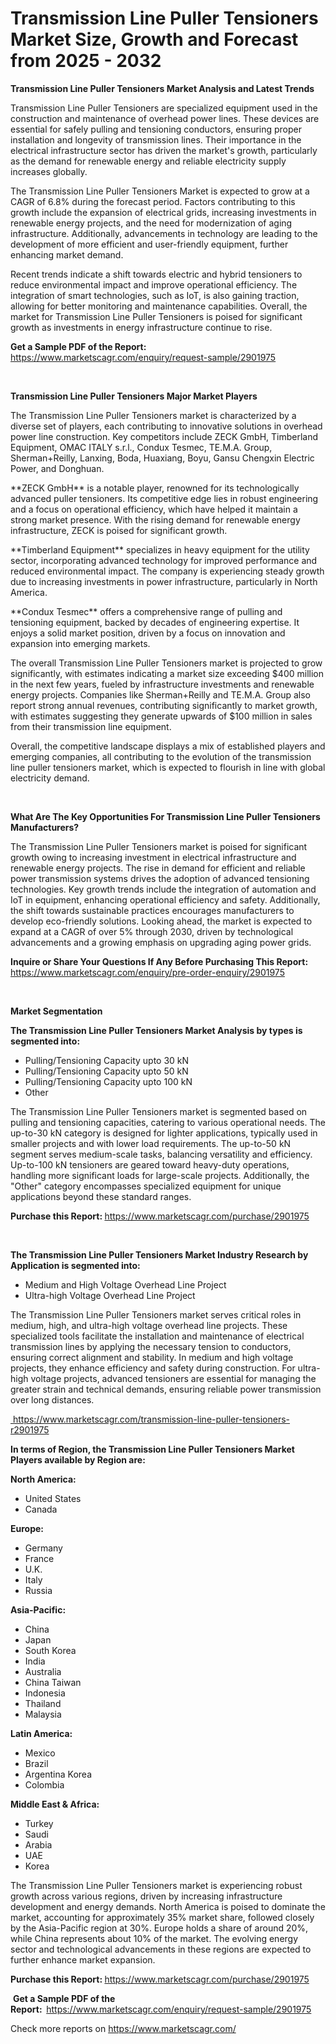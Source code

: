 <p><h1>Transmission Line Puller Tensioners Market Size, Growth and Forecast from 2025 - 2032</h1></p><p><strong>Transmission Line Puller Tensioners Market Analysis and Latest Trends</strong></p>
<p><p>Transmission Line Puller Tensioners are specialized equipment used in the construction and maintenance of overhead power lines. These devices are essential for safely pulling and tensioning conductors, ensuring proper installation and longevity of transmission lines. Their importance in the electrical infrastructure sector has driven the market's growth, particularly as the demand for renewable energy and reliable electricity supply increases globally.</p><p>The Transmission Line Puller Tensioners Market is expected to grow at a CAGR of 6.8% during the forecast period. Factors contributing to this growth include the expansion of electrical grids, increasing investments in renewable energy projects, and the need for modernization of aging infrastructure. Additionally, advancements in technology are leading to the development of more efficient and user-friendly equipment, further enhancing market demand.</p><p>Recent trends indicate a shift towards electric and hybrid tensioners to reduce environmental impact and improve operational efficiency. The integration of smart technologies, such as IoT, is also gaining traction, allowing for better monitoring and maintenance capabilities. Overall, the market for Transmission Line Puller Tensioners is poised for significant growth as investments in energy infrastructure continue to rise.</p></p>
<p><strong>Get a Sample PDF of the Report:&nbsp;</strong> <a href="https://www.marketscagr.com/enquiry/request-sample/2901975?utm_campaign=2337&utm_medium=2&utm_source=Github&utm_content=ia&utm_term=11032025&utm_id=transmission-line-puller-tensioners">https://www.marketscagr.com/enquiry/request-sample/2901975</a></p>
<p>&nbsp;</p>
<p><strong>Transmission Line Puller Tensioners Major Market Players</strong></p>
<p><p>The Transmission Line Puller Tensioners market is characterized by a diverse set of players, each contributing to innovative solutions in overhead power line construction. Key competitors include ZECK GmbH, Timberland Equipment, OMAC ITALY s.r.l., Condux Tesmec, TE.M.A. Group, Sherman+Reilly, Lanxing, Boda, Huaxiang, Boyu, Gansu Chengxin Electric Power, and Donghuan.</p><p>**ZECK GmbH** is a notable player, renowned for its technologically advanced puller tensioners. Its competitive edge lies in robust engineering and a focus on operational efficiency, which have helped it maintain a strong market presence. With the rising demand for renewable energy infrastructure, ZECK is poised for significant growth.</p><p>**Timberland Equipment** specializes in heavy equipment for the utility sector, incorporating advanced technology for improved performance and reduced environmental impact. The company is experiencing steady growth due to increasing investments in power infrastructure, particularly in North America.</p><p>**Condux Tesmec** offers a comprehensive range of pulling and tensioning equipment, backed by decades of engineering expertise. It enjoys a solid market position, driven by a focus on innovation and expansion into emerging markets.</p><p>The overall Transmission Line Puller Tensioners market is projected to grow significantly, with estimates indicating a market size exceeding $400 million in the next few years, fueled by infrastructure investments and renewable energy projects. Companies like Sherman+Reilly and TE.M.A. Group also report strong annual revenues, contributing significantly to market growth, with estimates suggesting they generate upwards of $100 million in sales from their transmission line equipment.</p><p>Overall, the competitive landscape displays a mix of established players and emerging companies, all contributing to the evolution of the transmission line puller tensioners market, which is expected to flourish in line with global electricity demand.</p></p>
<p>&nbsp;</p>
<p><strong>What Are The Key Opportunities For Transmission Line Puller Tensioners Manufacturers?</strong></p>
<p><p>The Transmission Line Puller Tensioners market is poised for significant growth owing to increasing investment in electrical infrastructure and renewable energy projects. The rise in demand for efficient and reliable power transmission systems drives the adoption of advanced tensioning technologies. Key growth trends include the integration of automation and IoT in equipment, enhancing operational efficiency and safety. Additionally, the shift towards sustainable practices encourages manufacturers to develop eco-friendly solutions. Looking ahead, the market is expected to expand at a CAGR of over 5% through 2030, driven by technological advancements and a growing emphasis on upgrading aging power grids.</p></p>
<p><strong>Inquire or Share Your Questions If Any Before Purchasing This Report:</strong> <a href="https://www.marketscagr.com/enquiry/pre-order-enquiry/2901975?utm_campaign=2337&utm_medium=2&utm_source=Github&utm_content=ia&utm_term=11032025&utm_id=transmission-line-puller-tensioners">https://www.marketscagr.com/enquiry/pre-order-enquiry/2901975</a></p>
<p>&nbsp;</p>
<p><strong>Market Segmentation</strong></p>
<p><strong>The Transmission Line Puller Tensioners Market Analysis by types is segmented into:</strong></p>
<p><ul><li>Pulling/Tensioning Capacity upto 30 kN</li><li>Pulling/Tensioning Capacity upto 50 kN</li><li>Pulling/Tensioning Capacity upto 100 kN</li><li>Other</li></ul></p>
<p><p>The Transmission Line Puller Tensioners market is segmented based on pulling and tensioning capacities, catering to various operational needs. The up-to-30 kN category is designed for lighter applications, typically used in smaller projects and with lower load requirements. The up-to-50 kN segment serves medium-scale tasks, balancing versatility and efficiency. Up-to-100 kN tensioners are geared toward heavy-duty operations, handling more significant loads for large-scale projects. Additionally, the "Other" category encompasses specialized equipment for unique applications beyond these standard ranges.</p></p>
<p><strong>Purchase this Report:&nbsp;</strong><a href="https://www.marketscagr.com/purchase/2901975?utm_campaign=2337&utm_medium=2&utm_source=Github&utm_content=ia&utm_term=11032025&utm_id=transmission-line-puller-tensioners">https://www.marketscagr.com/purchase/2901975</a></p>
<p>&nbsp;</p>
<p><strong>The Transmission Line Puller Tensioners Market Industry Research by Application is segmented into:</strong></p>
<p><ul><li>Medium and High Voltage Overhead Line Project</li><li>Ultra-high Voltage Overhead Line Project</li></ul></p>
<p><p>The Transmission Line Puller Tensioners market serves critical roles in medium, high, and ultra-high voltage overhead line projects. These specialized tools facilitate the installation and maintenance of electrical transmission lines by applying the necessary tension to conductors, ensuring correct alignment and stability. In medium and high voltage projects, they enhance efficiency and safety during construction. For ultra-high voltage projects, advanced tensioners are essential for managing the greater strain and technical demands, ensuring reliable power transmission over long distances.</p></p>
<p><a href="https://www.marketscagr.com/transmission-line-puller-tensioners-r2901975?utm_campaign=2337&utm_medium=2&utm_source=Github&utm_content=ia&utm_term=11032025&utm_id=transmission-line-puller-tensioners">&nbsp;https://www.marketscagr.com/transmission-line-puller-tensioners-r2901975</a></p>
<p><strong>In terms of Region, the Transmission Line Puller Tensioners Market Players available by Region are:</strong></p>
<p>
    <p> <strong> North America: </strong>
        <ul>
            <li>United States</li>
            <li>Canada</li>
        </ul>
        </p> 
    <p> <strong> Europe: </strong>
        <ul>
            <li>Germany</li>
            <li>France</li>
            <li>U.K.</li>
            <li>Italy</li>
            <li>Russia</li>
        </ul>
        </p> 
    <p> <strong> Asia-Pacific: </strong>
        <ul>
            <li>China</li>
            <li>Japan</li>
            <li>South Korea</li>
            <li>India</li>
            <li>Australia</li>
            <li>China Taiwan</li>
            <li>Indonesia</li>
            <li>Thailand</li>
            <li>Malaysia</li>
        </ul>
        </p> 
    <p> <strong> Latin America: </strong>
        <ul>
            <li>Mexico</li>
            <li>Brazil</li>
            <li>Argentina Korea</li>
            <li>Colombia</li>
        </ul>
        </p> 
    <p> <strong> Middle East & Africa: </strong>
        <ul>
            <li>Turkey</li>
            <li>Saudi</li>
            <li>Arabia</li>
            <li>UAE</li>
            <li>Korea</li>
        </ul>
    </p>
    </p>
<p><p>The Transmission Line Puller Tensioners market is experiencing robust growth across various regions, driven by increasing infrastructure development and energy demands. North America is poised to dominate the market, accounting for approximately 35% market share, followed closely by the Asia-Pacific region at 30%. Europe holds a share of around 20%, while China represents about 10% of the market. The evolving energy sector and technological advancements in these regions are expected to further enhance market expansion.</p></p>
<p><strong>Purchase this Report: </strong><a href="https://www.marketscagr.com/purchase/2901975?utm_campaign=2337&utm_medium=2&utm_source=Github&utm_content=ia&utm_term=11032025&utm_id=transmission-line-puller-tensioners">https://www.marketscagr.com/purchase/2901975</a></p>
<p>&nbsp;<strong>Get a Sample PDF of the Report:&nbsp;&nbsp;</strong><a href="https://www.marketscagr.com/enquiry/request-sample/2901975?utm_campaign=2337&utm_medium=2&utm_source=Github&utm_content=ia&utm_term=11032025&utm_id=transmission-line-puller-tensioners">https://www.marketscagr.com/enquiry/request-sample/2901975</a></p>
<p><strong></strong></p>
<p>Check more reports on <a href="https://www.marketscagr.com/?utm_campaign=2337&utm_medium=2&utm_source=Github&utm_content=ia&utm_term=11032025&utm_id=transmission-line-puller-tensioners">https://www.marketscagr.com/</a></p>